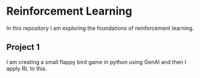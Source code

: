 # Reinforcement Learning
In this repository I am exploring the foundations of reinforcement learning.

## Project 1
I am creating a small flappy bird game in python using GenAI and then I apply RL to this.